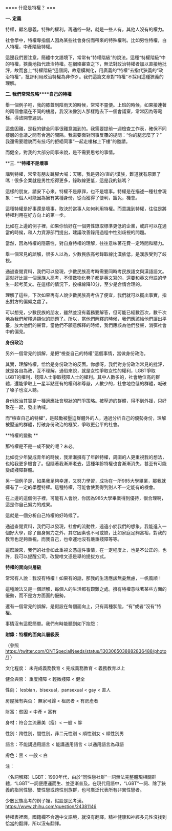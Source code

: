 ==== 什麼是特權？ ===

**一. 定義**

特權，顧名思義，特殊的權利。再通俗一點，就是一些人有，其他人沒有的權力。

社會學中，特權專指個人因為某些社會身份而帶來的特殊權利。比如男性特權，白人特權，中產階級特權。

這邊我們要注意，簡體中文語境下，常常有“特權階級”的說法。這種“特權階級”中的特權，狹義地指代政治特權。在網絡審查之下，無法對政治特權者加以直接地批評，故而套上“特權階級”這個詞，故意模糊化，用廣義的“特權”去指代狹義的“政治特權”，批評利用政治特權為非作歹。我們這篇文章對“特權”不採用這種狹義的理解。

**二. ****我們常常****忽略****自己的特權**

舉一個例子吧，我的膝蓋到陰雨天的時候，常常不靈便。上班的時候，如果接連著的兩個會議在不同的樓層，我沒法像別人那樣跑去下一個會議室，常常因為等電梯，導致開會遲到。

這些困難，是我的健全同事很難意識到的。我需要提前一週檢查工作表，確保不同樓層的會議之間有合適的間隔。我需要面對同事反覆的提問：“你的腿怎麼了？” 我還需要禮貌而有技巧的拒絕同事“一起走樓梯上下樓”的邀請。

而健全，對我的大部分同事來說，是不需要思考的事情。

**三. ****特權不是壞事**

講到特權，常常有朋友跳腳大喊：天哪，我是男的/直的/漢族，難道就有原罪了嗎！很多企業就是男性招得更多，錄取線更低，這是我的錯嗎？

這樣的朋友，請安下心來。特權不是原罪，也不是壞事。特權是在描述一種社會現象：一個人可能因為擁有某種身份，從而獲得了便利，豁免，機會。

這種特權是好事還是壞事，取決於當事人如何利用特權。而意識到特權，往往是將特權利用在好方向上的第一步。

比如在上邊的例子裡，如果你恰好在一個男性錄取標準更低的企業，或許可以在適當的時候，和人力資源部門提出，建議改善錄用過程中性別歧視的問題。

當然，因為特權的隱蔽性，對自身特權的理解，往往意味著花費一定時間和精力。

舉一個常見的誤解，很多人以為，少數民族高考錄取線比漢族低，是漢族受到了歧視。

通過查閱資料，我們可以發現，少數民族高考時需要同時考民族語文與漢語語文。這就好比讓一個漢族人高考，不僅數物化卷子都是英文寫的，還要和英文母語的學生一起考英文。在這樣的情況下，投檔線降10分，至少是合情合理的。

理解了這些，下次如果再有人說少數民族高考佔了便宜，我們就可以擺出事實，指出對方的偏頗之處了。

可以想見，少數民族的朋友，雖然並沒有義務要解答，但可能已經數百次，數千次地為我們解釋過類似的問題了。所以，當他們解釋的時候，我們應該給他們讓出平臺，放大他們的聲音。當他們不願意解釋的時候，我們應該為他們發聲，消弭社會中的偏見。

**身份政治**

另外一個常見的誤解，是把“檢查自己的特權”這個事情，當做身份政治。

其實，理解特權，恰恰是身份政治的反面。你想呀，我們對身份政治常見的批評，就是各自為政，互不理解。通俗來說，就是女性爭取女性的權利，LGBT爭取LGBT的權利，殘障人士爭取殘障人士的權利。其中人數多的，社會地位高的群體，還能爭取上一星半點應有的權利和尊嚴，人數少的，社會地位低的群體，喊破了嗓子也沒人聽。

身份政治其實是一種適應社會現狀的鬥爭策略。被壓迫的群體，得不到外援，只好聚在一起，發出吶喊。

而“檢查自己的特權”，是鼓勵被壓迫群體外的人，通過分析自己的優勢身份，理解被壓迫的群體，打破身份政治的框架，爭取更公平的社會。

**特權的變動 **

那特權是不是一成不變的呢？未必。

比如從少年變成青年的時候，我漸漸擁有了年齡特權，周圍的人更重視我的想法，也給我更多機會了。但隨著我漸漸老去，這種年齡特權也會漸漸消失，甚至有可能變成殘障群體。

另一個例子是，如果我足夠幸運，又努力學習，成功在一所985大學畢業，那我就擁有了一定的學歷特權。這種特權，可能會使我得到別人不一定能有的機會。

在上邊的這個例子裡，可能有人會說，你因為985大學畢業得到優待，很合理啊，這是你自己努力的成果。

這就是一個分析自己特權的好時候了。

通過查閱資料，我們可以發現，社會的流動性，遠遠小於我們的想象。我能進入一個好大學，除了自身努力之外，其它因素也不可或缺，比如家庭足夠富裕，對我的教育也足夠重視，而我自己，也幸運地沒有嚴重殘障等等。

這麼說來，我們的社會如此重視文憑這件事情，在一定程度上，也是不公正的。也許，我可以提醒公司，改變唯文憑是舉的提拔方式。

**特權的面向**與**層級**

常常有人說：我沒有特權！如果有的話，那我的生活應該無憂無慮，一帆風順！

這種說法又是一個誤解，每個人的生活都有艱難之處。擁有特權意味著某些方面的優勢，而不是方方面面的優勢。

還有一個常見的誤解，是假設在每個面向上，只有兩種狀態，“有”或者“沒有”特權。

事情沒有這麼簡單。我們有時能聽到如下抱怨：

**附錄：特權的面向**與**層級表**

（參照 https://twitter.com/ONTSpecialNeeds/status/1303065038882836488/photo/1 ）

文化程度： 未完成義務教育 < 完成義務教育 < 義務教育以上

健全與否： 重度殘障 < 輕微殘障 < 健全

性向： lesbian，bisexual，pansexual < gay < 直人

房屋擁有與否： 無家可歸 < 租房者 < 有房產者

財富：貧困 < 中產 < 富有

身材：符合主流審美（瘦）< 一般 < 胖

性別：跨性別，間性別，非二元性別 < 順性別女 < 順性別男

語言：不能講通用語言 < 能講通用語言 < 以通用語言為母語

膚色：黑 < 一般 < 白

注：

（名詞解釋）LGBT：1990年代，由於“同性戀社群”一詞無法完整體現相關群體，“LGBT”一詞便應運而生、並逐漸普及。在現代用語中，“LGBT”一詞、除了狹義的指同性戀、雙性戀或跨性別族群，也可廣泛代表所有非異性戀者。

少數民族高考的例子裡，假設是民考漢。https://www.zhihu.com/question/24381146

特權表裡面，國籍欄不合適中文語境，就沒有翻譯。精神健康和神經多元性沒找到恰當的翻譯，所以沒有翻譯。